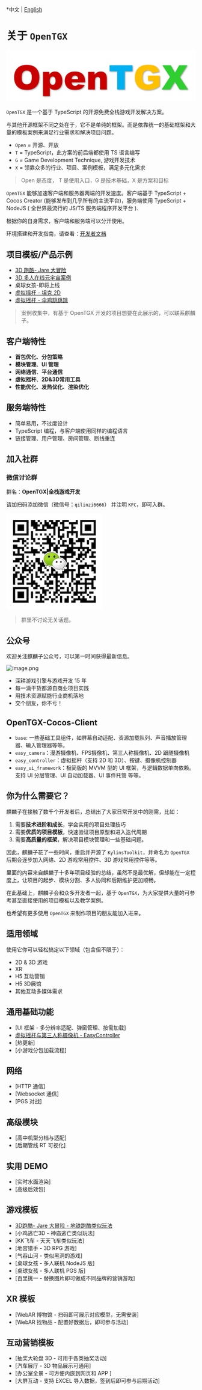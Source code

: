 *中文 | [English](./README.md)

# 关于 `OpenTGX`

![open-tgx-logo-txt](./open-tgx-logo-txt.png)

`OpenTGX` 是一个基于 TypeScript 的开源免费全栈游戏开发解决方案。

与其他开源框架不同之处在于，它不是单纯的框架。而是依靠统一的基础框架和大量的模板案例来满足行业需求和解决项目问题。

- `Open` = 开源、开放
- `T` = TypeScript，此方案的前后端都使用 TS 语言编写
- `G` = Game Development Technique, 游戏开发技术
- `X` = 领靠众多的行业、项目、案例模板，满足多元化需求

>Open 是态度， T 是使用入口，G 是技术基础，X 是方案和目标

`OpenTGX` 能够加速客户端和服务器两端的开发速度。客户端基于 TypeScript + Cocos Creator (能够发布到几乎所有的主流平台)，服务端使用 TypeScript + NodeJS ( 全世界最流行的 JS/TS 服务端程序开发平台 ).

根据你的自身需求，客户端和服务端可以分开使用。

环境搭建和开发指南，请查看：[开发者文档](docs-cn/developer-guide.md)


## 项目模板/产品示例

- [3D 跑酷- Jare 大冒险](https://store.cocos.com/app/detail/4241)
- [3D 多人在线元宇宙案例](https://github.com/MrKylinGithub/OpenTGX/tree/main/tgx-metaverse-online)
- 桌球女孩-即将上线
- [虚拟摇杆 - 坦克 2D](https://github.com/MrKylinGithub/OpenTGX/tree/main/kfc/assets/module_demo_tank)
- [虚拟摇杆 - 伞鸡跳跳跳](https://github.com/MrKylinGithub/OpenTGX/tree/main/kfc/assets/module_demo_rooster)

> 案例收集中，有基于 OpenTGX 开发的项目想要在此展示的，可以联系麒麟子。

## 客户端特性

- **首包优化**、**分包策略**
- **模块管理**、**UI 管理**
- **网络通信**、**平台通信**
- **虚拟摇杆**、**2D&3D常用工具**
- **性能优化**、**发热优化**、**渲染优化**

## 服务端特性

- 简单易用，不过度设计
- TypeScript 编程，与客户端使用同样的编程语言
- 链接管理、用户管理、房间管理、断线重连

## 加入社群

### 微信讨论群

群名：**OpenTGX|全栈游戏开发**

请加扫码添加微信（微信号：`qilinzi6666`） 并注明 `KFC`，即可入群。

![wechat_qrcode](./docs-cn/images/wechat_qrcode.jpeg)

>群里不讨论无关话题。

## 公众号

欢迎关注麒麟子公众号，可以第一时间获得最新信息。

![image.png](https://download.cocos.com/CocosStore/markdown/c1fdf2a5defb499abbc9c78441b50d5e/c1fdf2a5defb499abbc9c78441b50d5e.png)

- 深耕游戏引擎与游戏开发 15 年
- 每一滴干货都源自商业项目实践
- 用技术资源赋能行业商机落地
- 交个朋友，你不亏！

## OpenTGX-Cocos-Client

- `base`: 一些基础工具组件，如屏幕自动适配、资源加载队列、声音播放管理器、输入管理器等等。
- `easy_camera`：漫游摄像机、FPS摄像机、第三人称摄像机、2D 跟随摄像机
- `easy_controller`：虚拟摇杆（支持 2D 和 3D）、按键、摄像机控制器
- `easy_ui_framework`：极简版的 MVVM 型的 UI 框架，与逻辑数据单向依赖。支持 UI 分层管理、UI 自动加载器、UI 事件托管 等等。

## 你为什么需要它？

麒麟子在接触了数千个开发者后，总结出了大家日常开发中的刚需，比如：

1. 需要**技术进阶和成长**，学会实用的项目处理技巧
2. 需要**优质的项目模板**，快速验证项目原型和进入迭代周期
3. 需要**高质量的框架**，解决项目模块管理和一些基础问题。

因此，麒麟子花了一些时间，重启并开源了 `KylinsToolkit`，并命名为 `OpenTGX`
后期会逐步加入网络、2D 游戏常用控件、3D 游戏常用控件等等。

里面的内容来自麒麟子十多年项目经验的总结，虽然不是最优解，但却能在一定程度上，让项目的起步、模块分割、多人协同和后期维护更加顺畅。

在此基础上，麒麟子会和众多开发者一起，基于 `OpenTGX`，为大家提供大量的可参考甚至直接使用的项目模板以及教学案例。

也希望有更多使用 `OpenTGX` 来制作项目的朋友能加入进来。

## 适用领域

使用它你可以轻松搞定以下领域（包含但不限于）：

- 2D & 3D 游戏
- XR
- H5 互动营销
- H5 3D展馆
- 其他互动多媒体需求

## 通用基础功能

- [UI 框架 - 多分辨率适配、弹窗管理、按需加载]
- [虚拟摇杆与第三人称摄像机 - EasyController](./docs-cn/EasyController/EasyController.md)
- [热更新]
- [小游戏分包加载流程]

## 网络

- [HTTP 通信]
- [Websocket 通信]
- [PGS 对战]

## 高级模块

- [高中机型分档与适配]
- [后期管线 RT 可视化]

## 实用 DEMO

- [实时水面渲染]
- [高级后效包]

## 游戏模板

- [3D跑酷- Jare 大冒险 - 地铁跑酷类似玩法](https://store.cocos.com/app/detail/4241)
- [小鸡逃亡3D - 神庙逃亡类似玩法]
- [KK飞车 - 天天飞车类似玩法]
- [地宫猎手 - 3D RPG 游戏]
- [气吞山河 - 类似黑洞的游戏]
- [桌球女孩 - 多人联机 NodeJS 版]
- [桌球女孩 - 多人联机 PGS 版]
- [百里挑一 - 替换图片即可做成不同品牌的营销游戏]

## XR 模板

- [WebAR 博物馆 - 扫码即可展示对应模型，无需安装]
- [WebAR 找物品 - 配置好数据后，即可参与活动]

## 互动营销模板

- [抽奖大轮盘 3D - 可用于各类抽奖活动]
- [汽车展厅 - 3D 物品展示可通用]
- [办公室全景 - 可方便内嵌到网页和 APP ]
- [大屏互动 - 支持 EXCEL 导入数据，签到后即可参与后期活动]
